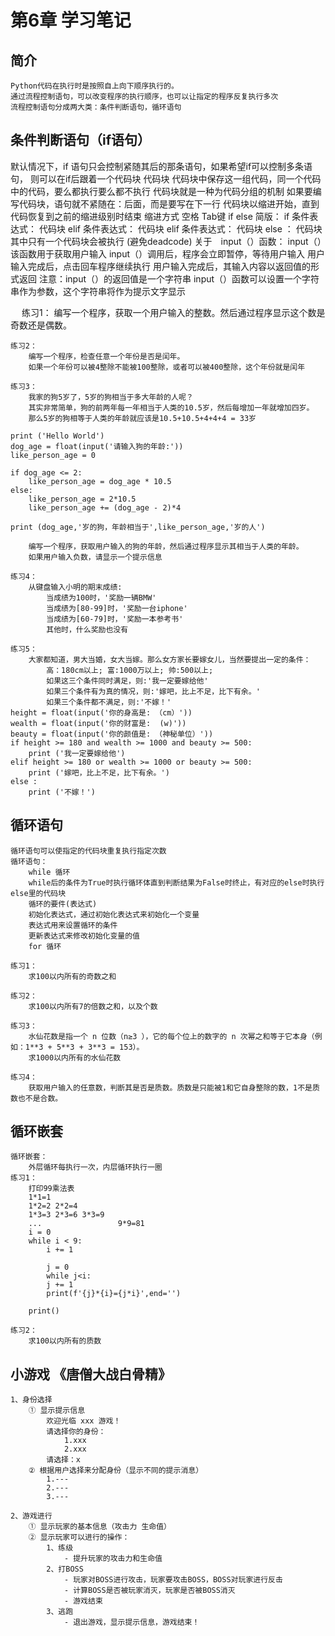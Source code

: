 # 第6章 学习笔记
## 简介
    Python代码在执行时是按照自上向下顺序执行的。
    通过流程控制语句，可以改变程序的执行顺序，也可以让指定的程序反复执行多次
    流程控制语句分成两大类：条件判断语句，循环语句

## 条件判断语句（if语句）
默认情况下，if 语句只会控制紧随其后的那条语句，如果希望if可以控制多条语句，
则可以在if后跟着一个代码块
    代码块
        代码块中保存这一组代码，同一个代码中的代码，要么都执行要么都不执行
        代码块就是一种为代码分组的机制
        如果要编写代码块，语句就不紧随在：后面，而是要写在下一行
        代码块以缩进开始，直到代码恢复到之前的缩进级别时结束
    缩进方式
        空格   Tab键 
    if else
        简版：
        if 条件表达式：
            代码块
        elif 条件表达式：
            代码块
        elif 条件表达式：
            代码块
        else ：
            代码块 
        其中只有一个代码块会被执行 (避免deadcode)
    关于　input（）函数：
    input（）该函数用于获取用户输入
    input（）调用后，程序会立即暂停，等待用户输入
        用户输入完成后，点击回车程序继续执行
        用户输入完成后，其输入内容以返回值的形式返回
        注意：input（）的返回值是一个字符串
        input（）函数可以设置一个字符串作为参数，这个字符串将作为提示文字显示

　
    练习1：
        编写一个程序，获取一个用户输入的整数。然后通过程序显示这个数是奇数还是偶数。

    练习2：
        编写一个程序，检查任意一个年份是否是闰年。
        如果一个年份可以被4整除不能被100整除，或者可以被400整除，这个年份就是闰年

    练习3：
        我家的狗5岁了，5岁的狗相当于多大年龄的人呢？
        其实非常简单，狗的前两年每一年相当于人类的10.5岁，然后每增加一年就增加四岁。
        那么5岁的狗相等于人类的年龄就应该是10.5+10.5+4+4+4 = 33岁

    print ('Hello World')
    dog_age = float(input('请输入狗的年龄:'))
    like_person_age = 0

    if dog_age <= 2:
        like_person_age = dog_age * 10.5
    else:
        like_person_age = 2*10.5
        like_person_age += (dog_age - 2)*4

    print (dog_age,'岁的狗，年龄相当于',like_person_age,'岁的人')

        编写一个程序，获取用户输入的狗的年龄，然后通过程序显示其相当于人类的年龄。
        如果用户输入负数，请显示一个提示信息

    练习4：
        从键盘输入小明的期末成绩:
            当成绩为100时，'奖励一辆BMW'
            当成绩为[80-99]时，'奖励一台iphone'
            当成绩为[60-79]时，'奖励一本参考书'
            其他时，什么奖励也没有

    练习5：
        大家都知道，男大当婚，女大当嫁。那么女方家长要嫁女儿，当然要提出一定的条件：
            高：180cm以上; 富:1000万以上; 帅:500以上;
            如果这三个条件同时满足，则:'我一定要嫁给他'
            如果三个条件有为真的情况，则:'嫁吧，比上不足，比下有余。'
            如果三个条件都不满足，则:'不嫁！'
    height = float(input('你的身高是: （cm）'))
    wealth = float(input('你的财富是:  (w)'))
    beauty = float(input('你的颜值是: （神秘单位）'))
    if height >= 180 and wealth >= 1000 and beauty >= 500:
        print ('我一定要嫁给他')
    elif height >= 180 or wealth >= 1000 or beauty >= 500:
        print ('嫁吧，比上不足，比下有余。')
    else :
        print ('不嫁！')    
## 循环语句
    循环语句可以使指定的代码块重复执行指定次数
    循环语句：
        while 循环
        while后的条件为True时执行循环体直到判断结果为False时终止，有对应的else时执行else里的代码块
        循环的要件(表达式)
        初始化表达式，通过初始化表达式来初始化一个变量
        表达式用来设置循环的条件
        更新表达式来修改初始化变量的值
        for 循环

    练习1：
        求100以内所有的奇数之和

    练习2：
        求100以内所有7的倍数之和，以及个数

    练习3：
        水仙花数是指一个 n 位数（n≥3 ），它的每个位上的数字的 n 次幂之和等于它本身（例如：1**3 + 5**3 + 3**3 = 153）。
        求1000以内所有的水仙花数

    练习4：    
        获取用户输入的任意数，判断其是否是质数。质数是只能被1和它自身整除的数，1不是质数也不是合数。

## 循环嵌套
    循环嵌套：
        外层循环每执行一次，内层循环执行一圈
    练习1：
        打印99乘法表
        1*1=1
        1*2=2 2*2=4
        1*3=3 2*3=6 3*3=9
        ...                 9*9=81
        i = 0
        while i < 9:
            i += 1

            j = 0
            while j<i:
            j += 1
            print(f'{j}*{i}={j*i}',end='')

        print() 

    练习2：
        求100以内所有的质数

## 小游戏 《唐僧大战白骨精》
    1、身份选择
        ① 显示提示信息
            欢迎光临 xxx 游戏！
            请选择你的身份：
                1.xxx
                2.xxx
            请选择：x
        ② 根据用户选择来分配身份（显示不同的提示消息）  
            1.---
            2.---
            3.---  

    2、游戏进行
        ① 显示玩家的基本信息（攻击力 生命值）
        ② 显示玩家可以进行的操作：
            1、练级
                - 提升玩家的攻击力和生命值
            2、打BOSS
                - 玩家对BOSS进行攻击，玩家要攻击BOSS，BOSS对玩家进行反击
                - 计算BOSS是否被玩家消灭，玩家是否被BOSS消灭
                - 游戏结束
            3、逃跑
                - 退出游戏，显示提示信息，游戏结束！
